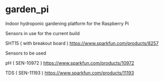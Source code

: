 garden_pi
=========

Indoor hydroponic gardening platform for the Raspberry Pi

Sensors in use for the current build

SHT15 ( with breakout board )
https://www.sparkfun.com/products/8257

Sensors to be used

pH ( SEN-10972 )
https://www.sparkfun.com/products/10972

TDS ( SEN-11193 )
https://www.sparkfun.com/products/11193